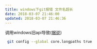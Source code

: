 ```yaml
---
title: windows下git报错 文件名超长
date: 2018-03-07 21:46:00
updated: 2018-03-07 21:46:36
---
```

调用windows旧api导致([据说][资料])

```bash
 git config --global core.longpaths true
```

[资料]:https://www.hongweipeng.com/index.php/archives/416/